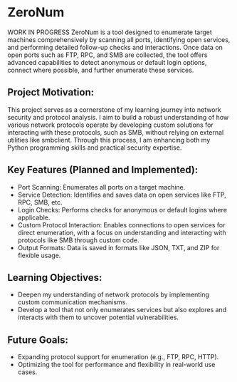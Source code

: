 ZeroNum
========
WORK IN PROGRESS
ZeroNum is a tool designed to enumerate target machines comprehensively by scanning all ports, identifying open services, and performing detailed follow-up checks and interactions. Once data on open ports such as FTP, RPC, and SMB are collected, the tool offers advanced capabilities to detect anonymous or default login options, connect where possible, and further enumerate these services.

Project Motivation:
-------------------
This project serves as a cornerstone of my learning journey into network security and protocol analysis. I aim to build a robust understanding of how various network protocols operate by developing custom solutions for interacting with these protocols, such as SMB, without relying on external utilities like smbclient. Through this process, I am enhancing both my Python programming skills and practical security expertise.

Key Features (Planned and Implemented):
---------------------------------------
- Port Scanning: Enumerates all ports on a target machine.
- Service Detection: Identifies and saves data on open services like FTP, RPC, SMB, etc.
- Login Checks: Performs checks for anonymous or default logins where applicable.
- Custom Protocol Interaction: Enables connections to open services for direct enumeration, with a focus on understanding and interacting with protocols like SMB through custom code.
- Output Formats: Data is saved in formats like JSON, TXT, and ZIP for flexible usage.

Learning Objectives:
--------------------
- Deepen my understanding of network protocols by implementing custom communication mechanisms.
- Develop a tool that not only enumerates services but also explores and interacts with them to uncover potential vulnerabilities.

Future Goals:
-------------
- Expanding protocol support for enumeration (e.g., FTP, RPC, HTTP).
- Optimizing the tool for performance and flexibility in real-world use cases.
